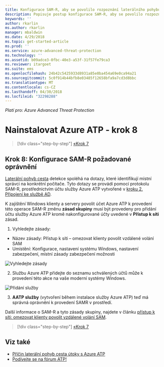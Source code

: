 ```yaml
---
title: Konfigurace SAM-R, aby se povolilo rozpoznání laterálního pohybu cestu v Azure ATP | Microsoft Docs
description: Popisuje postup konfigurace SAM-R, aby se povolilo rozpoznání laterálního pohybu cestu v Azure ATP
keywords: ''
author: rkarlin
ms.author: rkarlin
manager: mbaldwin
ms.date: 4/29/2018
ms.topic: get-started-article
ms.prod: ''
ms.service: azure-advanced-threat-protection
ms.technology: ''
ms.assetid: b09adce3-0fbc-40e3-a53f-31f57fe79ca3
ms.reviewer: itargoet
ms.suite: ems
ms.openlocfilehash: 24b42c5425933d8931a85e0ba454a69e0ca94a21
ms.sourcegitcommit: 5c0f914b44bfb8e03485f12658bfa9a7cd3d8bbc
ms.translationtype: MT
ms.contentlocale: cs-CZ
ms.lasthandoff: 04/30/2018
ms.locfileid: "32298288"
---
```

*Platí pro: Azure Advanced Threat Protection*

# <a name="install-azure-atp---step-8"></a>Nainstalovat Azure ATP - krok 8

>[!div class="step-by-step"]
[«Krok 7](install-atp-step7.md)

## <a name="step-8-configure-sam-r-required-permissions"></a>Krok 8: Konfigurace SAM-R požadované oprávnění

[Laterální pohyb cesta](use-case-lateral-movement-path.md) detekce spoléhá na dotazy, které identifikují místní správci na konkrétní počítače. Tyto dotazy se provádí pomocí protokolu SAM-R, prostřednictvím účtu služby Azure ATP vytvořené v [kroku 2. Připojení ke službě AD](install-atp-step2.md).
 
K zajištění Windows klienty a servery povolit účet Azure ATP k provedení této operace SAM-R změnu **zásad skupiny** musí být provedeny pro přidání účtu služby Azure ATP kromě nakonfigurované účty uvedené v  **Přístup k síti** zásad.

1. Vyhledejte zásady:

 - Název zásady: Přístup k síti – omezovat klienty povolit vzdálené volání SAM
 - Umístění: Konfigurace, nastavení systému Windows, nastavení zabezpečení, místní zásady zabezpečení možnosti
  
  ![Vyhledejte zásady](./media/samr-policy-location.png)

2. Službu Azure ATP přidejte do seznamu schválených účtů může k provedení této akce na vaše moderní systémy Windows.
 
  ![Přidání služby](./media/samr-add-service.png)

3. **AATP služby** (vytvoření během instalace služby Azure ATP) teď má správná oprávnění k provedení SAMR v prostředí.

Další informace o SAM-R a tyto zásady skupiny, najdete v článku [přístup k síti: omezovat klienty povolit vzdálené volání SAM](https://docs.microsoft.com/windows/security/threat-protection/security-policy-settings/network-access-restrict-clients-allowed-to-make-remote-sam-calls).


>[!div class="step-by-step"]
[«Krok 7](install-atp-step7.md)



## <a name="see-also"></a>Viz také
- [Příčin laterální pohyb cesta útoky s Azure ATP](use-case-lateral-movement-path.md)
- [Podívejte se na fórum ATP!](https://aka.ms/azureatpcommunity)